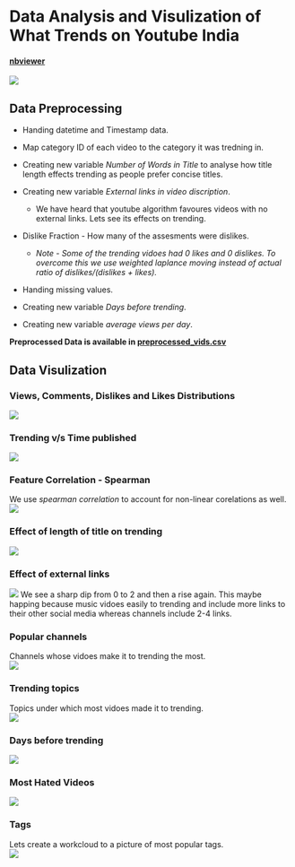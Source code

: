 # Data Analysis and Visulization of What Trends on Youtube India
#### <a href="https://nbviewer.jupyter.org/github/PrakarshBhardwaj/Youtube-India-Data-Analysis/blob/master/youtube_india_data_analysis.ipynb">nbviewer</a>  
<div align="centre"><img src="imgs/yt.png"></dev>  
  
## Data Preprocessing  
* Handing datetime and Timestamp data.  

* Map category ID of each video to the category it was tredning in.  

* Creating new variable *Number of Words in Title* to analyse how title length effects trending as people prefer concise titles.  

* Creating new variable *External links in video discription*.  
  * We have heard that youtube algorithm favoures videos with no external links. Lets see its effects on trending.  
  
* Dislike Fraction - How many of the assesments were dislikes.  
  * *Note - Some of the trending vidoes had 0 likes and 0 dislikes. To overcome this we use weighted laplance moving instead of actual ratio of dislikes/(dislikes +            likes).*  
  
* Handing missing values.  
  
* Creating new variable *Days before trending*.  
  
* Creating new variable *average views per day*.  
  
**Preprocessed Data is available in [__preprocessed_vids.csv__](https://github.com/PrakarshBhardwaj/Youtube-India-Data-Analysis/blob/master/preprocessed_vids.csv)**  
  
  
## Data Visulization  
### Views, Comments, Dislikes and Likes Distributions  
<img src="imgs/firstvisual.png">  
  
  
### Trending v/s Time published  
<img src="imgs/trendingvtime.png">  
  
  
### Feature Correlation - Spearman  
We use *spearman correlation* to account for non-linear corelations as well.  
<img src="imgs/featurecorr.png">  
  
  
### Effect of length of title on trending  
<img src="imgs/titleword.png">  
  
  
### Effect of external links  
<img src="imgs/ext_links.png">  
We see a sharp dip from 0 to 2 and then a rise again.  
This maybe happing because music vidoes easily to trending and include more links to their other social media whereas channels include 2-4 links.  
  
### Popular channels  
Channels whose vidoes make it to trending the most.  
<img src="imgs/trending_channels.png">  
  
  
### Trending topics  
Topics under which most vidoes made it to trending.  
<img src="imgs/trending_topics.png">  
  
  
### Days before trending  
<img src="imgs/days_taken.png">  
  
  
### Most Hated Videos  
<img src="imgs/hated.png">  
  
  
### Tags  
Lets create a workcloud to a picture of most popular tags.  
<img src="imgs/wordcloud.png">  
  
